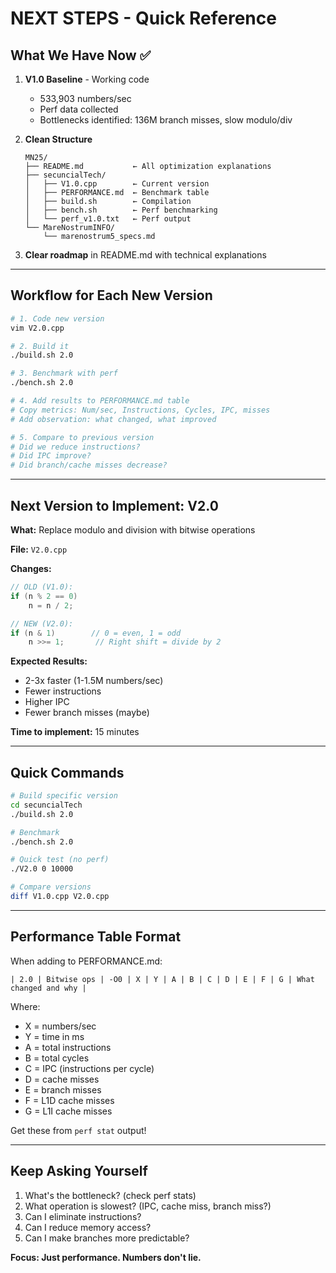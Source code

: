 # NEXT STEPS - Quick Reference

## What We Have Now ✅

1. **V1.0 Baseline** - Working code
   - 533,903 numbers/sec  
   - Perf data collected
   - Bottlenecks identified: 136M branch misses, slow modulo/div

2. **Clean Structure**
   ```
   MN25/
   ├── README.md           ← All optimization explanations
   ├── secuncialTech/
   │   ├── V1.0.cpp        ← Current version
   │   ├── PERFORMANCE.md  ← Benchmark table
   │   ├── build.sh        ← Compilation
   │   ├── bench.sh        ← Perf benchmarking
   │   └── perf_v1.0.txt   ← Perf output
   └── MareNostrumINFO/
       └── marenostrum5_specs.md
   ```

3. **Clear roadmap** in README.md with technical explanations

---

## Workflow for Each New Version

```bash
# 1. Code new version
vim V2.0.cpp

# 2. Build it
./build.sh 2.0

# 3. Benchmark with perf
./bench.sh 2.0

# 4. Add results to PERFORMANCE.md table
# Copy metrics: Num/sec, Instructions, Cycles, IPC, misses
# Add observation: what changed, what improved

# 5. Compare to previous version
# Did we reduce instructions?
# Did IPC improve?
# Did branch/cache misses decrease?
```

---

## Next Version to Implement: V2.0

**What:** Replace modulo and division with bitwise operations

**File:** `V2.0.cpp`

**Changes:**
```cpp
// OLD (V1.0):
if (n % 2 == 0) 
    n = n / 2;

// NEW (V2.0):
if (n & 1)        // 0 = even, 1 = odd
    n >>= 1;       // Right shift = divide by 2
```

**Expected Results:**
- 2-3x faster (1-1.5M numbers/sec)
- Fewer instructions
- Higher IPC
- Fewer branch misses (maybe)

**Time to implement:** 15 minutes

---

## Quick Commands

```bash
# Build specific version
cd secuncialTech
./build.sh 2.0

# Benchmark
./bench.sh 2.0

# Quick test (no perf)
./V2.0 0 10000

# Compare versions
diff V1.0.cpp V2.0.cpp
```

---

## Performance Table Format

When adding to PERFORMANCE.md:

```
| 2.0 | Bitwise ops | -O0 | X | Y | A | B | C | D | E | F | G | What changed and why |
```

Where:
- X = numbers/sec
- Y = time in ms
- A = total instructions
- B = total cycles
- C = IPC (instructions per cycle)
- D = cache misses
- E = branch misses
- F = L1D cache misses
- G = L1I cache misses

Get these from `perf stat` output!

---

## Keep Asking Yourself

1. What's the bottleneck? (check perf stats)
2. What operation is slowest? (IPC, cache miss, branch miss?)
3. Can I eliminate instructions?
4. Can I reduce memory access?
5. Can I make branches more predictable?

**Focus: Just performance. Numbers don't lie.**
